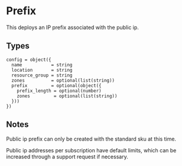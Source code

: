 # Prefix

This deploys an IP prefix associated with the public ip.

## Types

```hcl
config = object({
  name           = string
  location       = string
  resource_group = string
  zones          = optional(list(string))
  prefix         = optional(object({
    prefix_length = optional(number)
    zones         = optional(list(string))
  }))
})
```

## Notes

Public ip prefix can only be created with the standard sku at this time.

Public ip addresses per subscription have default limits, which can be increased through a support request if necessary.
